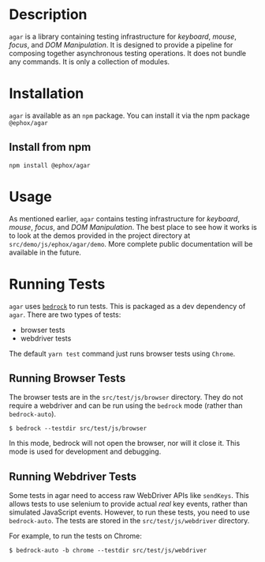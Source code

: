 # Description

`agar` is a library containing testing infrastructure for _keyboard_, _mouse_, _focus_, and _DOM Manipulation_. It is designed to provide a pipeline for composing together asynchronous testing operations. It does not bundle any commands. It is only a collection of modules.

# Installation

`agar` is available as an `npm` package. You can install it via the npm package `@ephox/agar`

## Install from npm

`npm install @ephox/agar`

# Usage

As mentioned earlier, `agar` contains testing infrastructure for _keyboard_, _mouse_, _focus_, and _DOM Manipulation_. The best place to see how it works is to look at the demos provided in the project directory at `src/demo/js/ephox/agar/demo`. More complete public documentation will be available in the future.

# Running Tests

`agar` uses [`bedrock`](https://www.npmjs.com/package/@ephox/bedrock) to run tests. This is packaged as a dev dependency of `agar`. There are two types of tests:

* browser tests
* webdriver tests

The default `yarn test` command just runs browser tests using `Chrome`.

## Running Browser Tests

The browser tests are in the `src/test/js/browser` directory. They do not require a webdriver and can be run using the `bedrock` mode (rather than `bedrock-auto`).

`$ bedrock --testdir src/test/js/browser`

In this mode, bedrock will not open the browser, nor will it close it. This mode is used for development and debugging.

## Running Webdriver Tests

Some tests in agar need to access raw WebDriver APIs like `sendKeys`. This allows tests to use selenium to provide actual *real* key events, rather than simulated JavaScript events. However, to run these tests, you need to use `bedrock-auto`. The tests are stored in the `src/test/js/webdriver` directory.

For example, to run the tests on Chrome:

`$ bedrock-auto -b chrome --testdir src/test/js/webdriver`

